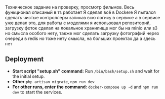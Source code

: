 Техническое задание на проверку, просмотр фильмов. Весь функционал описаный в тз работает
Я сделал всё в Dockere
Я пытался сделать чистые контроллеры запихав всю логику в сервисе а в сервисе уже делал это, для работы с моделями я использовал репозиторий, загрузку фоток сделал на локальное хранилище мог бы на minio или s3 но смысла особого нету, также мог сделать загрузку фотографий через очереди в redis но тоже нету смысла, на больших проектах да а здесь нет

## Deployment
- **Start script "setup.sh" command:** Run `/bin/bash/setup.sh` and wait for the initial setup.
- **Other** `php artisan migrate`, `npm run dev`
- **For other runs, enter the command:** `docker-compose up -d` and `npm run dev` to start the services.
